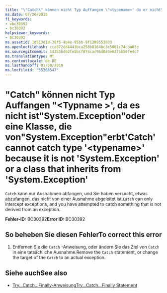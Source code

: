 ```yaml
---
title: "\"Catch\" können nicht Typ Auffangen \"<typename>' da er nicht\"System.Exception\"oder eine Klasse, die von\"System.Exception\"erbt"
ms.date: 07/20/2015
f1_keywords:
- vbc30392
- bc30392
helpviewer_keywords:
- BC30392
ms.assetid: 1d513d1d-38f5-4b4e-95bb-9f1209553803
ms.openlocfilehash: cca872dd4443bca258b0164bc3e5001c74cba03e
ms.sourcegitcommit: 14355b4b2fe5bcf874cac96d0a9e6376b567e4c7
ms.translationtype: MT
ms.contentlocale: de-DE
ms.lasthandoff: 01/30/2019
ms.locfileid: "55268547"
---
```

# <a name="catch-cannot-catch-type-typename-because-it-is-not-systemexception-or-a-class-that-inherits-from-systemexception"></a><span data-ttu-id="ae585-102">"Catch" können nicht Typ Auffangen "\<Typname >', da es nicht ist"System.Exception"oder eine Klasse, die von"System.Exception"erbt</span><span class="sxs-lookup"><span data-stu-id="ae585-102">'Catch' cannot catch type '\<typename>' because it is not 'System.Exception' or a class that inherits from 'System.Exception'</span></span>
<span data-ttu-id="ae585-103">`Catch` kann nur Ausnahmen abfangen, und Sie haben versucht, etwas abzufangen, das nicht von einer Ausnahme abgeleitet ist.</span><span class="sxs-lookup"><span data-stu-id="ae585-103">`Catch` can only intercept exceptions, and you have attempted to catch something that is not derived from an exception.</span></span>  
  
 <span data-ttu-id="ae585-104">**Fehler-ID:** BC30392</span><span class="sxs-lookup"><span data-stu-id="ae585-104">**Error ID:** BC30392</span></span>  
  
## <a name="to-correct-this-error"></a><span data-ttu-id="ae585-105">So beheben Sie diesen Fehler</span><span class="sxs-lookup"><span data-stu-id="ae585-105">To correct this error</span></span>  
  
1.  <span data-ttu-id="ae585-106">Entfernen Sie die `Catch` -Anweisung, oder ändern Sie das Ziel von `Catch` in eine tatsächliche Ausnahme.</span><span class="sxs-lookup"><span data-stu-id="ae585-106">Remove the `Catch` statement, or change the target of the `Catch` to an actual exception.</span></span>  
  
## <a name="see-also"></a><span data-ttu-id="ae585-107">Siehe auch</span><span class="sxs-lookup"><span data-stu-id="ae585-107">See also</span></span>
- [<span data-ttu-id="ae585-108">Try...Catch...Finally-Anweisung</span><span class="sxs-lookup"><span data-stu-id="ae585-108">Try...Catch...Finally Statement</span></span>](../../visual-basic/language-reference/statements/try-catch-finally-statement.md)

